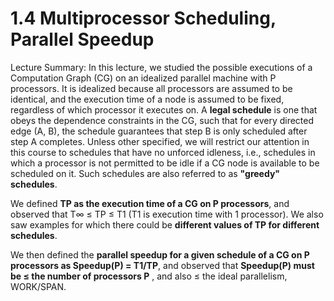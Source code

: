 # 1.4 Multiprocessor Scheduling, Parallel Speedup

Lecture Summary: In this lecture, we studied the possible executions of a Computation Graph (CG) on an idealized parallel machine with P 
processors. It is idealized because all processors are assumed to be identical, and the execution time of a node is assumed to be fixed,
regardless of which processor it executes on. A **legal schedule** is one that obeys the dependence constraints in the CG, such that for 
every directed edge (A, B), the schedule guarantees that step B is only scheduled after step A completes. Unless other specified, we 
will restrict our attention in this course to schedules that have no unforced idleness, i.e., schedules in which a processor is not 
permitted to be idle if a CG node is available to be scheduled on it. Such schedules are also referred to as **"greedy" schedules**.

We defined **TP as the execution time of a CG on P processors**, and observed that T∞ ≤ TP ≤ T1 (T1 is execution time with 1 processor). 
We also saw examples for which there could be **different values of TP for different schedules**.

We then defined the **parallel speedup for a given schedule of a CG on P processors as Speedup(P) = T1/TP**, and observed that **Speedup(P) 
must be ≤ the number of processors P** , and also ≤ the ideal parallelism, WORK/SPAN.
